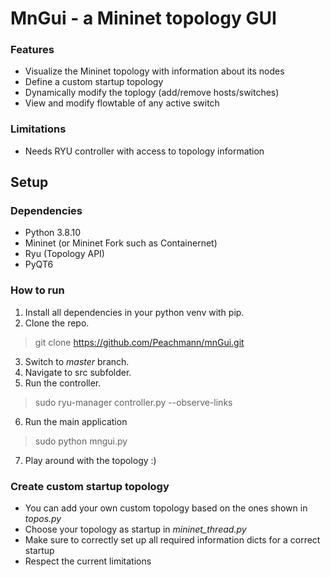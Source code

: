 # MnGui - a Mininet topology GUI

### Features

- Visualize the Mininet topology with information about its nodes
- Define a custom startup topology
- Dynamically modify the toplogy (add/remove hosts/switches)
- View and modify flowtable of any active switch

### Limitations
- Needs RYU controller with access to topology information

## Setup
### Dependencies
- Python 3.8.10
- Mininet (or Mininet Fork such as Containernet)
- Ryu (Topology API)
- PyQT6

### How to run
1. Install all dependencies in your python venv with pip.
2. Clone the repo.
> git clone https://github.com/Peachmann/mnGui.git
3. Switch to *master* branch.
4. Navigate to src subfolder.
5. Run the controller.
> sudo ryu-manager controller.py --observe-links
6. Run the main application
> sudo python mngui.py
7. Play around with the topology :)

### Create custom startup topology
- You can add your own custom topology based on the ones shown in *topos.py*
- Choose your topology as startup in *mininet_thread.py*
- Make sure to correctly set up all required information dicts for a correct startup
- Respect the current limitations